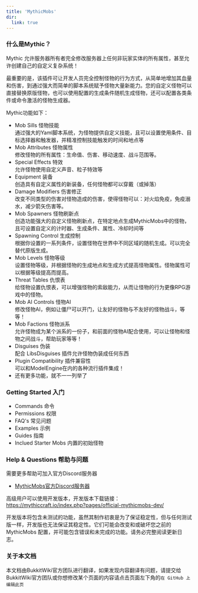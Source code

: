 ```yaml
---
title: 'MythicMobs'
dir:
  link: true
---
```


### 什么是Mythic？
Mythic 允许服务器所有者完全修改服务器上任何非玩家实体的所有属性，甚至允许创建自己的自定义复杂系统！

最重要的是，该插件可让开发人员完全控制怪物的行为方式，从简单地增加其血量和伤害，到通过强大而简单的脚本系统赋予怪物大量新能力。您的自定义怪物可以直接替换原版怪物，也可以使用配置的生成条件随机生成怪物，还可以配置各类条件或命令激活的怪物生成器。

Mythic功能如下：
- Mob Sills 怪物技能
  <br>通过强大的Yaml脚本系统，为怪物提供自定义技能，且可以设置使用条件、目标选择器和触发器，并精准控制技能触发的时间和地点等
- Mob Attributes 怪物属性
  <br>修改怪物的所有属性：生命值、伤害、移动速度、战斗范围等。
- Special Effects 特效
  <br>允许怪物使用自定义声音、粒子特效等
- Equipment 装备
  <br>创造具有自定义属性的新装备，任何怪物都可以穿戴（或掉落）
- Damage Modifiers 伤害修正
  <br>改变不同类型的伤害对怪物造成的伤害，使得怪物可以：对火焰免疫，免疫溺水，减少箭矢伤害等。
- Mob Spawners 怪物刷新点
  <br>创造功能强大的自定义怪物刷新点，在特定地点生成MythicMobs中的怪物，且可设置自定义的计时器、生成条件、属性、冷却时间等
- Spawning Control 生成控制
  <br>根据你设置的一系列条件，设置怪物在世界中不同区域的随机生成。可以完全替代原版生成。
- Mob Levels 怪物等级
  <br>设置怪物等级，并根据怪物的生成地点和生成方式提高怪物属性。怪物属性可以根据等级提高而提高。
- Threat Tables 仇恨表
  <br>给怪物设置仇恨表，可以增强怪物的索敌能力，从而让怪物的行为更像RPG游戏中的怪物。
- Mob AI Controls 怪物AI
  <br>修改怪物AI，例如让僵尸可以开门，让友好的怪物与不友好的怪物战斗，等等！
- Mob Factions 怪物派系
  <br>允许怪物成为某个派系的一份子，和前面的怪物AI配合使用，可以让怪物和怪物之间战斗，帮助玩家等等！
- Disguises 伪装
  <br>配合 LibsDisguises 插件允许怪物伪装成任何东西
- Plugin Compatibility 插件兼容性
  <br>可以和ModelEngine在内的各种流行插件集成！
- 还有更多功能，就不一一列举了

### Getting Started 入门
- Commands 命令
- Permissions 权限
- FAQ's 常见问题
- Examples 示例
- Guides 指南
- Inclued Starter Mobs 内置的初始怪物

### Help & Questions 帮助与问题
需要更多帮助可加入官方Discord服务器
- [MythicMobs官方Discord服务器](https://www.mythiccraft.io/discord)

高级用户可以使用开发版本，开发版本下载链接：https://mythiccraft.io/index.php?pages/official-mythicmobs-dev/

开发版本将包含未测试的功能，虽然其制作初衷是为了保证稳定性，但与任何测试版一样，开发版也无法保证其稳定性。它们可能会改变和或破坏您之前的 MythicMobs 配置，并可能包含错误和未完成的功能。请务必完整阅读更新日志。

### 关于本文档
本文档由BukkitWiki官方团队进行翻译，如果发现内容翻译有问题，请提交给BukkitWiki官方团队或你想修改某个页面的内容请点击页面左下角的`在 GitHub 上编辑此页`
